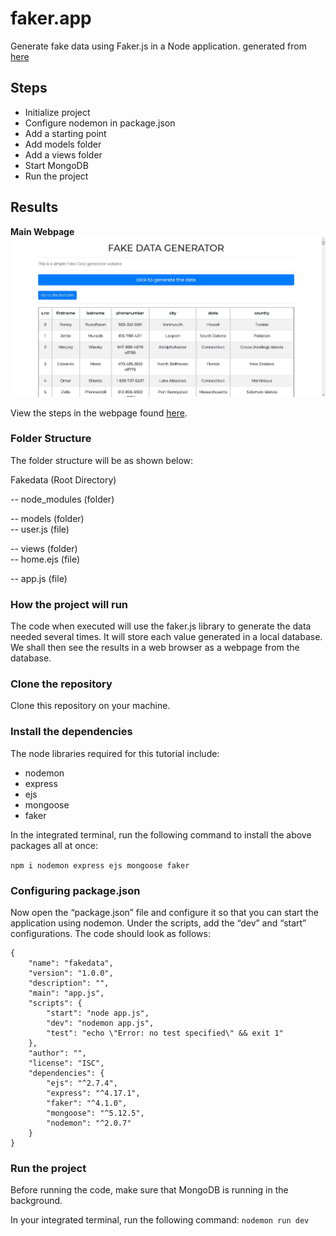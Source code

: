# faker.app
Generate fake data using Faker.js in a Node application. generated from [here](https://github.com/justusmbuvi/Faker.js-node-application)

## Steps

- Initialize project
- Configure nodemon in package.json
- Add a starting point
- Add models folder
- Add a views folder
- Start MongoDB
- Run the project

## Results
**Main Webpage**
![Main Webpage](fakedata-home.ejs-webpage.png?raw=true "Results Webpage")

View the steps in the webpage found [here](https://justusmbuvi.github.io/Faker.js-node-application/).

### Folder Structure
The folder structure will be as shown below:

Fakedata (Root Directory)

-- node_modules (folder)

-- models (folder)
  \
   -- user.js (file)

-- views (folder)
  \
   -- home.ejs (file)

-- app.js (file)

### How the project will run
The code when executed will use the faker.js library to generate the data needed several times. It will store each value generated in a local database. We shall then see the results in a web browser as a webpage from the database.

### Clone the repository
Clone this repository on your machine.

### Install the dependencies
The node libraries required for this tutorial include:

* nodemon
* express
* ejs
* mongoose
* faker

In the integrated terminal, run the following command to install the above packages all at once:

``` npm i nodemon express ejs mongoose faker ```

### Configuring package.json
Now open the “package.json” file and configure it so that you can start the application using nodemon. Under the scripts, add the “dev” and “start” configurations. The code should look as follows:

```
{
    "name": "fakedata",
    "version": "1.0.0",
    "description": "",
    "main": "app.js",
    "scripts": {
        "start": "node app.js",
        "dev": "nodemon app.js",
        "test": "echo \"Error: no test specified\" && exit 1"
    },
    "author": "",
    "license": "ISC",
    "dependencies": {
        "ejs": "^2.7.4",
        "express": "^4.17.1",
        "faker": "^4.1.0",
        "mongoose": "^5.12.5",
        "nodemon": "^2.0.7"
    }
}
```
### Run the project
Before running the code, make sure that MongoDB is running in the background.

In your integrated terminal, run the following command: ``` nodemon run dev ```
